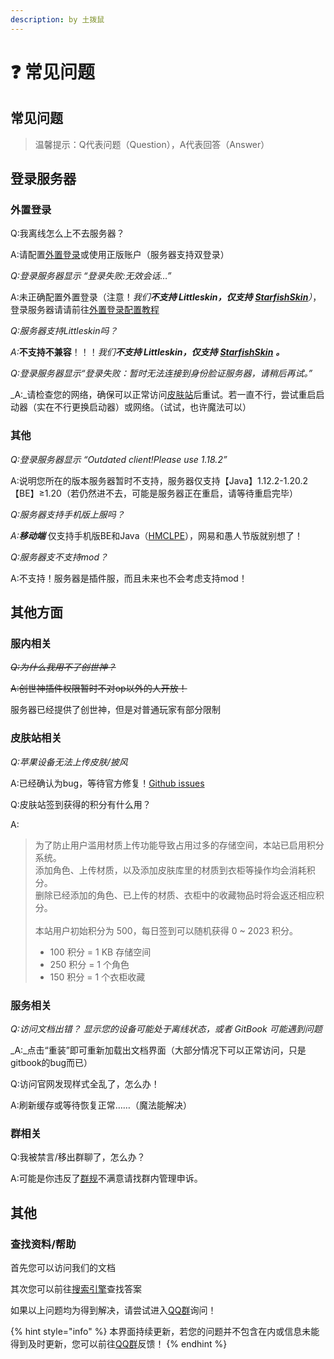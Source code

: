 ```yaml
---
description: by 土拨鼠
---
```


# ❓ 常见问题

## 常见问题

> 温馨提示：Q代表问题（Question），A代表回答（Answer）

## 登录服务器

### 外置登录

Q:我离线怎么上不去服务器？&#x20;

A:请配置[外置登录](../wai-zhi-deng-lu.md)或使用正版账户（服务器支持双登录）

_Q:登录服务器显示 “登录失败:无效会话…”_ &#x20;

A:未正确配置外置登录（注意！_我们**不支持 Littleskin，仅支持**_ [_**StarfishSkin**_](https://skin.tbstmc.xyz)_）_，登录服务器请请前往[外置登录配置教程](../wai-zhi-deng-lu.md)

_Q:服务器支持Littleskin吗？_

_A:_**不支持不兼容**！！！_我们**不支持 Littleskin，仅支持**_ [_**StarfishSkin**_](https://skin.tbstmc.xyz) _**。**_

_Q:登录服务器显示“登录失败：暂时无法连接到身份脸证服务器，请稍后再试。”_ &#x20;

_A:_请检查您的网络，确保可以正常访问[皮肤站](https://skin.tbstmc.xyz)后重试。若一直不行，尝试重启启动器（实在不行更换启动器）或网络。（试试，也许魔法可以）

### 其他

_Q:登录服务器显示 “Outdated client!Please use 1.18.2”_&#x20;

A:说明您所在的版本服务器暂时不支持，服务器仅支持【Java】1.12.2-1.20.2 【BE】≥1.20（若仍然进不去，可能是服务器正在重启，请等待重启完毕）

_Q:服务器支持手机版上服吗？_&#x20;

_A:**移动端**_ 仅支持手机版BE和Java（[HMCLPE](https://github.com/huanghongxun/HMCL-PE)），网易和愚人节版就别想了！

_Q:服务器支不支持mod？_&#x20;

A:不支持！服务器是插件服，而且未来也不会考虑支持mod！

## 其他方面

### 服内相关

~~_Q:为什么我用不了创世神？_~~&#x20;

~~A:创世神插件权限暂时不对op以外的人开放！~~

服务器已经提供了创世神，但是对普通玩家有部分限制

### 皮肤站相关

_Q:苹果设备无法上传皮肤/披风_  &#x20;

A:已经确认为bug，等待官方修复！[Github issues](https://github.com/bs-community/blessing-skin-server/issues/509)

Q:皮肤站签到获得的积分有什么用？

A:

> 为了防止用户滥用材质上传功能导致占用过多的存储空间，本站已启用积分系统。\
> 添加角色、上传材质，以及添加皮肤库里的材质到衣柜等操作均会消耗积分。\
> 删除已经添加的角色、已上传的材质、衣柜中的收藏物品时将会返还相应积分。\
> \
> 本站用户初始积分为 500，每日签到可以随机获得 0 \~ 2023 积分。
>
> * 100 积分 = 1 KB 存储空间
> * 250 积分 = 1 个角色
> * 150 积分 = 1 个衣柜收藏

### 服务相关

_Q:访问文档出错？ 显示您的设备可能处于离线状态，或者 GitBook 可能遇到问题_ &#x20;

_A:_点击“重装”即可重新加载出文档界面（大部分情况下可以正常访问，只是gitbook的bug而已）

Q:访问官网发现样式全乱了，怎么办！

A:刷新缓存或等待恢复正常……（魔法能解决）

### 群相关

Q:我被禁言/移出群聊了，怎么办？ &#x20;

A:可能是你违反了[群规](../rules.md)不满意请找群内管理申诉。

## 其他

### 查找资料/帮助

首先您可以访问我们的文档

其次您可以前往[搜索引擎](https://baidu.com)查找答案

如果以上问题均为得到解决，请尝试进入[QQ群](https://jq.qq.com/?\_wv=1027\&k=ToOzeOPU)询问！



{% hint style="info" %}
本界面持续更新，若您的问题并不包含在内或信息未能得到及时更新，您可以前往[QQ群](https://jq.qq.com/?\_wv=1027\&k=ToOzeOPU)反馈！
{% endhint %}
